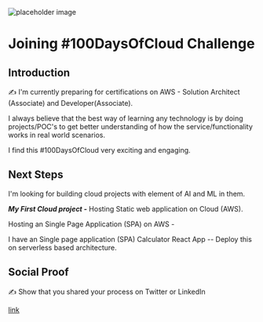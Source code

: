 ![placeholder image](100DaysCloud.avif)

# Joining #100DaysOfCloud Challenge

## Introduction

✍️ I'm currently preparing for certifications on AWS - Solution Architect (Associate) and Developer(Associate).

I always believe that the best way of learning any technology is by doing projects/POC's to get better understanding of how the service/functionality works in real world scenarios. 

I find this #100DaysOfCloud very exciting and engaging. 

## Next Steps

I'm looking for building cloud projects with element of AI and ML in them. 

***My First Cloud project -***
Hosting Static web application on Cloud (AWS).


Hosting an Single Page Application (SPA) on AWS - 

I have an Single page application (SPA) Calculator React App -- 
Deploy this on serverless based architecture. 




## Social Proof

✍️ Show that you shared your process on Twitter or LinkedIn

[link](link)
